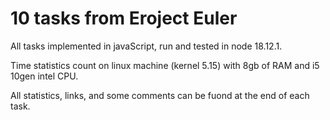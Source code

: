 # 10 tasks from Eroject Euler

All tasks implemented in javaScript,
run and tested in node 18.12.1.  

Time statistics count on linux machine (kernel 5.15) with 8gb of RAM and i5 10gen intel CPU.  

All statistics, links, and some comments can be fuond at the end of each task.  